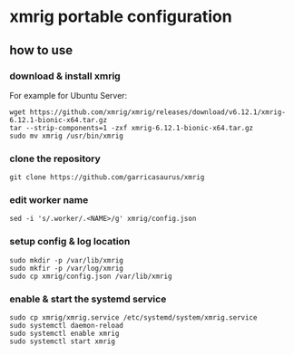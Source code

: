 # xmrig portable configuration

## how to use

### download & install xmrig

For example for Ubuntu Server:

```
wget https://github.com/xmrig/xmrig/releases/download/v6.12.1/xmrig-6.12.1-bionic-x64.tar.gz
tar --strip-components=1 -zxf xmrig-6.12.1-bionic-x64.tar.gz
sudo mv xmrig /usr/bin/xmrig
```

### clone the repository

```
git clone https://github.com/garricasaurus/xmrig
```

### edit worker name

```
sed -i 's/.worker/.<NAME>/g' xmrig/config.json
```

### setup config & log location

```
sudo mkdir -p /var/lib/xmrig
sudo mkfir -p /var/log/xmrig
sudo cp xmrig/config.json /var/lib/xmrig
```

### enable & start the systemd service

```
sudo cp xmrig/xmrig.service /etc/systemd/system/xmrig.service
sudo systemctl daemon-reload
sudo systemctl enable xmrig
sudo systemctl start xmrig
```

